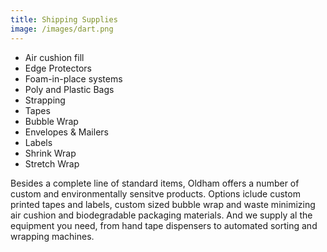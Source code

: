 ```yaml
---
title: Shipping Supplies
image: /images/dart.png
---
```

- Air cushion fill  
- Edge Protectors  
- Foam-in-place systems  
- Poly and Plastic Bags  
- Strapping  
- Tapes  
- Bubble Wrap  
- Envelopes & Mailers  
- Labels  
- Shrink Wrap  
- Stretch Wrap  

<!-- split -->
Besides a complete line of standard items, Oldham offers a number of custom and environmentally sensitve products. Options iclude custom printed tapes and labels, custom sized bubble wrap and waste minimizing air cushion and biodegradable packaging materials. And we supply al the equipment you need, from hand tape dispensers to automated sorting and wrapping machines.
